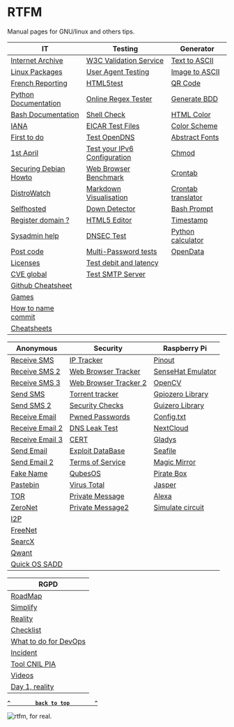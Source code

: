 # RTFM

Manual pages for GNU/linux and others tips.

**IT**                                                                                                            |  **Testing**                                                                       |  **Generator**                                                                                
 ---------------------------------------------------------------------------------------------------------------- | ---------------------------------------------------------------------------------- | -------------------------------------------------------------------------------------------- 
[Internet Archive](https://archive.org/index.php)                                                                 | [W3C Validation Service](https://validator.w3.org/#validate_by_input+with_options) | [Text to ASCII](http://patorjk.com/software/taag/#p=display&f=Banner3&t=Type%20Something%20) 
[Linux Packages](https://pkgs.org/)                                                                               | [User Agent Testing](https://www.whoishostingthis.com/tools/user-agent/)           | [Image to ASCII](http://www.text-image.com/convert/ascii.html)                               
[French Reporting](https://www.internet-signalement.gouv.fr/PortailWeb/planets/SignalerEtapeInformer!load.action) | [HTML5test](https://html5test.com/)                                                | [QR Code](http://generator.code-qr.net/#vcard)                                               
[Python Documentation](https://www.python.org/)                                                                   | [Online Regex Tester](https://regex101.com/)                                       | [Generate BDD](http://www.generatedata.com/)                                                 
[Bash Documentation](https://abs.traduc.org/abs-fr/index.html)                                                    | [Shell Check](https://www.shellcheck.net/#)                                        | [HTML Color](http://www.code-couleur.com/)                                                   
[IANA](https://www.iana.org/numbers)                                                                              | [EICAR Test Files](http://securite-informatique.info/virus/eicar/)                 | [Color Scheme](https://coolors.co/browser/best/1)                                            
[First to do](https://lmgtfy.com/)                                                                                | [Test OpenDNS](https://welcome.opendns.com/)                                       | [Abstract Fonts](http://www.abstractfonts.com/)                                              
[1st April](http://fakeupdate.net/)                                                                               | [Test your IPv6 Configuration](http://216.218.228.119/)                            | [Chmod](https://chmodcommand.com/)                                                           
[Securing Debian Howto](https://www.debian.org/doc/manuals/securing-debian-howto/ap-checklist.fr.html)            | [Web Browser Benchmark](http://browserbench.org/JetStream/)                        | [Crontab](http://www.crontabgenerator.com/)                                                  
[DistroWatch](https://distrowatch.com/)                                                                           | [Markdown Visualisation](https://stackedit.io/app)                                 | [Crontab translator](https://crontab.guru/)                                                  
[Selfhosted](https://github.com/Kickball/awesome-selfhosted/blob/master/README.md)                                | [Down Detector](http://downdetector.fr/)                                           | [Bash Prompt](http://ezprompt.net/)                                                          
[Register domain ?](https://www.freenom.com/en/index.html)                                                        | [HTML5 Editor](https://liveweave.com/)                                             | [Timestamp](http://www.timestampgenerator.com/)                                              
[Sysadmin help](https://github.com/n1trux/awesome-sysadmin/blob/master/README.md)                                 | [DNSEC Test](https://dnssec-debugger.verisignlabs.com/)                            | [Python calculator](https://www.numworks.com/fr/simulateur/)                                 
[Post code](https://gist.github.com/)                                                                             | [Multi-Password tests](https://madiba.encs.concordia.ca/software/passwordchecker/) | [OpenData](https://www.data.gouv.fr/fr/datasets/)                                            
[Licenses](https://choosealicense.com/)                                                                           | [Test debit and latency](https://testdebit.info/)                                  |                                                                                              
[CVE global](http://cve.circl.lu/)                                                                                | [Test SMTP Server](https://mxtoolbox.com/diagnostic.aspx)                          |                                                                                              
[Github Cheatsheet](https://github.com/tiimgreen/github-cheat-sheet)                                              |                                                                                    |                                                                                              
[Games](https://github.com/leereilly/games)                                                                       |                                                                                    |                                                                                              
[How to name commit](https://www.grafikart.fr/formations/git/nommage-commit)                                      |                                                                                    |                                                                                              
[Cheatsheets](https://devhints.io/)                                                                               |                                                                                    |                                                                                              

 **Anonymous**                                                               |  **Security**                                                          |  **Raspberry Pi**                                                                                               
 --------------------------------------------------------------------------- | ---------------------------------------------------------------------- | -------------------------------------------------------------------------------------------------------------- 
[Receive SMS](http://www.receive-sms-online.info/)                           | [IP Tracker](http://www.ip-tracker.org/)                               | [Pinout](http://fr.pinout.xyz/)                                                                                
[Receive SMS 2](http://receivefreesms.com/)                                  | [Web Browser Tracker](https://amiunique.org/fp)                        | [SenseHat Emulator](https://trinket.io/sense-hat)                                                              
[Receive SMS 3](http://www.receive-sms-now.com/)                             | [Web Browser Tracker 2](https://panopticlick.eff.org/results?&dnt=111) | [OpenCV](https://opencv-python-tutroals.readthedocs.io/en/latest/py_tutorials/py_setup/py_intro/py_intro.html) 
[Send SMS](http://www.sms-anonyme.net/index.php)                             | [Torrent tracker](https://iknowwhatyoudownload.com/)                   | [Gpiozero Library](https://gpiozero.readthedocs.io/en/stable/recipes.html)                                     
[Send SMS 2](http://www.monsmsgratuit.com/)                                  | [Security Checks](https://www.botfree.eu/en/tools/securitychecks.html) | [Guizero Library](https://lawsie.github.io/guizero/#on-raspberry-pi)                                           
[Receive Email](https://10minutemail.com/10MinuteMail/index.html?dswid=2971) | [Pwned Passwords](https://haveibeenpwned.com/Passwords)                | [Config.txt](https://www.raspberrypi.org/documentation/configuration/config-txt/README.md)                     
[Receive Email 2](http://www.yopmail.com/fr/)                                | [DNS Leak Test](https://dnsleaktest.com/)                              | [NextCloud](https://ownyourbits.com/2017/02/13/nextcloud-ready-raspberry-pi-image/)                            
[Receive Email 3](https://www.mailinator.com/)                               | [CERT](https://www.cert.ssi.gouv.fr/)                                  | [Gladys](https://gladysproject.com/fr/)                                                                        
[Send Email](http://send-email.org/)                                         | [Exploit DataBase](https://www.exploit-db.com/)                        | [Seafile](https://github.com/haiwen/seafile-rpi/releases)                                                      
[Send Email 2](http://anonymouse.org/cgi-bin/anon-email.cgi)                 | [Terms of Service](https://tosdr.org/)                                 | [Magic Mirror](https://magicmirror.builders/)                                                                  
[Fake Name](http://www.fakenamegenerator.com/)                               | [QubesOS](https://github.com/QubesOS)                                  | [Pirate Box](https://piratebox.cc/raspberry_pi:diy)                                                            
[Pastebin](https://pastebin.com/)                                            | [Virus Total](https://www.virustotal.com/#/home/url)                   | [Jasper](https://jasperproject.github.io/documentation/installation/)                                          
[TOR](https://www.torproject.org/projects/torbrowser.html)                   | [Private Message](https://privnote.com/#)                              | [Alexa](https://github.com/alexa/alexa-avs-sample-app/wiki/Raspberry-Pi)                                       
[ZeroNet](https://github.com/HelloZeroNet/ZeroNet)                           | [Private Message2](http://www.destructingmessage.com/)                 | [Simulate circuit](http://qucs.sourceforge.net/)                                                               
[I2P](https://geti2p.net/fr/download)                                        |                                                                        |                                                                                                                
[FreeNet](https://freenetproject.org/fr/pages/download.html)                 |                                                                        |                                                                                                                
[SearcX](https://searx.laquadrature.net/)                                    |                                                                        |                                                                                                                
[Qwant](https://lite.qwant.com/)                                             |                                                                        |                                                                                                                
[Quick OS SADD](https://sadd.io/)                                            |                                                                        |                                                                                                                

**RGPD**                                                                                                  | 
 -------------------------------------------------------------------------------------------------------- | 
[RoadMap](https://www.cnil.fr/fr/principes-cles/rgpd-se-preparer-en-6-etapes)                             | 
[Simplify](https://www.kanjian.fr/7-points-declaircissement-sur-le-rgpd-applique-aux-sites-internet.html) | 
[Reality](https://open-freax.fr/rgpd-12-mots-cles/)                                                       | 
[Checklist](https://gdprchecklist.io/)                                                                    | 
[What to do for DevOps](https://bohzo.developpez.com/rgpd-guide-pratique-developpeurs/)                   | 
[Incident](https://www.kanjian.fr/wp-content/uploads/2017/09/DFqrUm8WAAEZ8ll.jpg)                         | 
[Tool CNIL PIA](https://www.cnil.fr/fr/outil-pia-telechargez-et-installez-le-logiciel-de-la-cnil)         | 
[Videos](https://www.youtube.com/playlist?list=PLuQRA2ya9-BluC6w8rsf_d_2U9ykxixwp)                        | 
[Day 1, reality](http://www.zdnet.fr/blogs/green-si/rgpd-le-jour-d-apres-39868698.htm)                    | 

**[`^        back to top        ^`](#)**

![rtfm, for real.](https://imgs.xkcd.com/comics/rtfm.png)